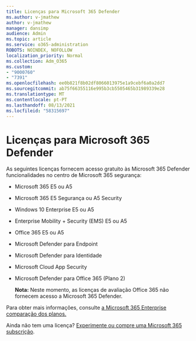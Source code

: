 ```yaml
---
title: Licenças para Microsoft 365 Defender
ms.author: v-jmathew
author: v-jmathew
manager: dansimp
audience: Admin
ms.topic: article
ms.service: o365-administration
ROBOTS: NOINDEX, NOFOLLOW
localization_priority: Normal
ms.collection: Adm_O365
ms.custom:
- "9000760"
- "7391"
ms.openlocfilehash: ee0b821f8b02df8066013975e1a9cebf6a0a2dd7
ms.sourcegitcommit: ab75f66355116e995b3cb5505465b31989339e28
ms.translationtype: MT
ms.contentlocale: pt-PT
ms.lasthandoff: 08/13/2021
ms.locfileid: "58315697"
---
```

# <a name="licenses-for-microsoft-365-defender"></a>Licenças para Microsoft 365 Defender

As seguintes licenças fornecem acesso gratuito às Microsoft 365 Defender funcionalidades no centro de Microsoft 365 segurança:

- Microsoft 365 E5 ou A5
- Microsoft 365 E5 Segurança ou A5 Security
- Windows 10 Enterprise E5 ou A5
- Enterprise Mobility + Security (EMS) E5 ou A5
- Office 365 E5 ou A5
- Microsoft Defender para Endpoint
- Microsoft Defender para Identidade
- Microsoft Cloud App Security
- Microsoft Defender para Office 365 (Plano 2)

    **Nota:** Neste momento, as licenças de avaliação Office 365 não fornecem acesso a Microsoft 365 Defender.

Para obter mais informações, consulte [a Microsoft 365 Enterprise comparação dos planos.](https://go.microsoft.com/fwlink/?linkid=2143458)

Ainda não tem uma licença? [Experimente ou compre uma Microsoft 365 subscrição](https://go.microsoft.com/fwlink/?linkid=2143625).
